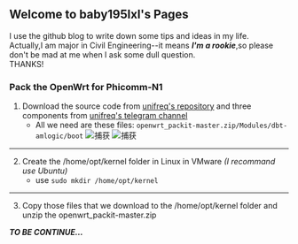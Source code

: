 ## Welcome to baby195lxl's Pages


I use the github blog to write down some tips and ideas in my life.  
Actually,I am major in Civil Engineering--it means ***I'm a rookie***,so please don't be mad at me when I ask some dull question.  
THANKS!  

### Pack the OpenWrt for Phicomm-N1  
1. Download the source code from [unifreq's repository](https://github.com/unifreq/openwrt_packit "unifreq's repository") and three components from [unifreq's telegram channel](https://t.me/openwrt_flippy "unifreq's telegram channel")  
   *  All we need are these files: `openwrt_packit-master.zip/Modules/dbt-amlogic/boot` 
![捕获](https://user-images.githubusercontent.com/48685934/120991819-93a46f80-c7b4-11eb-96a1-bd70c52b23c7.JPG)
![捕获](https://user-images.githubusercontent.com/48685934/120992194-f0078f00-c7b4-11eb-96a7-d3ae4afa5536.JPG)

-----------------------------------------------------------------------------------------------------------
2. Create the /home/opt/kernel folder in Linux in VMware *(I recommand use Ubuntu)*   
   * use `sudo mkdir /home/opt/kernel`
-----------------------------------------------------------------------------------------------------------
3. Copy those files that we download to the  /home/opt/kernel folder and unzip the openwrt_packit-master.zip   

***TO BE CONTINUE...***

